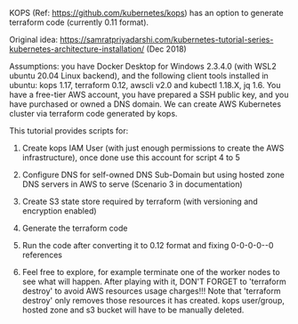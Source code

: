 KOPS (Ref: https://github.com/kubernetes/kops) has an option to generate terraform code (currently 0.11 format).

Original idea: https://samratpriyadarshi.com/kubernetes-tutorial-series-kubernetes-architecture-installation/ (Dec 2018)

Assumptions: you have Docker Desktop for Windows 2.3.4.0 (with WSL2 ubuntu 20.04 Linux backend), and the following client tools installed in ubuntu:
kops 1.17, terraform 0.12, awscli v2.0 and kubectl 1.18.X, jq 1.6.
You have a free-tier AWS account, you have prepared a SSH public key, and you have purchased or owned a DNS domain.
We can create AWS Kubernetes cluster via terraform code generated by kops. 

This tutorial provides scripts for:

1. Create kops IAM User (with just enough permissions to create the AWS infrastructure), once done use this account for script 4 to 5
2. Configure DNS for self-owned DNS Sub-Domain but using hosted zone DNS servers in AWS to serve (Scenario 3 in documentation)
3. Create S3 state store required by terraform (with versioning and encryption enabled)
4. Generate the terraform code
5. Run the code after converting it to 0.12 format and fixing 0-0-0-0--0 references

6. Feel free to explore, for example terminate one of the worker nodes to see what will happen. After playing with it, DON'T FORGET to 'terraform destroy' to avoid AWS resources usage charges!!! Note that 'terraform destroy' only removes those resources it has created. kops user/group, hosted zone and s3 bucket will have to be manually deleted.
